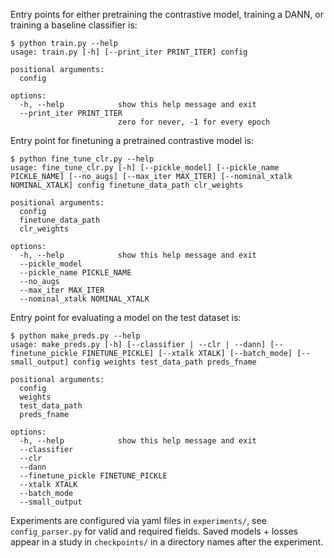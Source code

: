 Entry points for either pretraining the contrastive model, training a DANN, or training a baseline classifier is:
```
$ python train.py --help 
usage: train.py [-h] [--print_iter PRINT_ITER] config

positional arguments:
  config

options:
  -h, --help            show this help message and exit
  --print_iter PRINT_ITER
                        zero for never, -1 for every epoch
```
Entry point for finetuning a pretrained contrastive model is:
```
$ python fine_tune_clr.py --help 
usage: fine_tune_clr.py [-h] [--pickle_model] [--pickle_name PICKLE_NAME] [--no_augs] [--max_iter MAX_ITER] [--nominal_xtalk NOMINAL_XTALK] config finetune_data_path clr_weights

positional arguments:
  config
  finetune_data_path
  clr_weights

options:
  -h, --help            show this help message and exit
  --pickle_model
  --pickle_name PICKLE_NAME
  --no_augs
  --max_iter MAX_ITER
  --nominal_xtalk NOMINAL_XTALK
```
Entry point for evaluating a model on the test dataset is:
```
$ python make_preds.py --help 
usage: make_preds.py [-h] [--classifier | --clr | --dann] [--finetune_pickle FINETUNE_PICKLE] [--xtalk XTALK] [--batch_mode] [--small_output] config weights test_data_path preds_fname

positional arguments:
  config
  weights
  test_data_path
  preds_fname

options:
  -h, --help            show this help message and exit
  --classifier
  --clr
  --dann
  --finetune_pickle FINETUNE_PICKLE
  --xtalk XTALK
  --batch_mode
  --small_output

```

Experiments are configured via yaml files in `experiments/`, see `config_parser.py` for valid and required fields. Saved models + losses appear in a study in `checkpoints/` in a directory names after the experiment.
